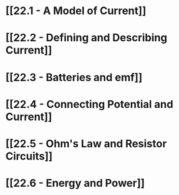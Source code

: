 # [[22.1 - A Model of Current]]

# [[22.2 - Defining and Describing Current]]

# [[22.3 - Batteries and emf]]

# [[22.4 - Connecting Potential and Current]]

# [[22.5 - Ohm's Law and Resistor Circuits]]

# [[22.6 - Energy and Power]]
